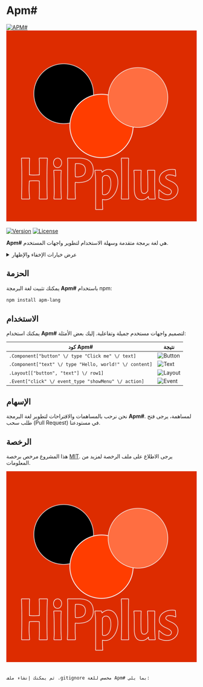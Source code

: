  
# Apm#

[![APM#](https://img.shields.io/badge/APM%23-orange.svg)](https://example.com)
![Apm# Logo](logo.png)

[![Version](https://img.shields.io/badge/version-1.0.0-blue.svg)](https://example.com/releases)
[![License](https://img.shields.io/badge/license-MIT-blue.svg)](https://example.com/license)

**Apm#** هي لغة برمجة متقدمة وسهلة الاستخدام لتطوير واجهات المستخدم.

<details>
<summary>عرض خيارات الإخفاء والإظهار</summary>

## الميزات

- **تعريف المكونات:** يمكنك تعريف مكونات واجهة المستخدم مثل الأزرار والنصوص والصور ومقاطع الفيديو بسهولة.
- **تنسيق متقدم:** يدعم **Apm#** تنسيقًا متقدمًا مثل الألوان والحجم والشكل والنمط.
- **أحداث متعددة:** يمكنك تحديد الأحداث مثل النقر وإظهار القوائم وتبديل الرؤية.

## الأمثلة القوية

### تصميم زر تفاعلي

```apm
.Component["button" \/ type "Click me" \/ text]
```
![Button Example](https://example.com/button_example.gif)

### عرض نص بتنسيق مميز

```apm
.Component["text" \/ type "Hello, world!" \/ content]
```
![Text Example](https://example.com/text_example.gif)

### تنظيم واجهة المستخدم بتخطيط مرن

```apm
.Layout[["button", "text"] \/ row1]
```
![Layout Example](https://example.com/layout_example.gif)

### التفاعل مع الأحداث

```apm
.Event["click" \/ event_type "showMenu" \/ action]
```
![Event Example](https://example.com/event_example.gif)

</details>

## الحزمة

يمكنك تثبيت لغة البرمجة **Apm#** باستخدام npm:

```bash
npm install apm-lang
```

## الاستخدام

يمكنك استخدام **Apm#** لتصميم واجهات مستخدم جميلة وتفاعلية. إليك بعض الأمثلة:

| كود Apm#                                                                                                              | نتيجة                                                                                                                   |
| ----------------------------------------------------------------------------------------------------------------------- | ------------------------------------------------------------------------------------------------------------------------ |
| `.Component["button" \/ type "Click me" \/ text]`                                                                      | ![Button](https://example.com/button_example.gif)                                                                       |
| `.Component["text" \/ type "Hello, world!" \/ content]`                                                                | ![Text](https://example.com/text_example.gif)                                                                           |
| `.Layout[["button", "text"] \/ row1]`                                                                                  | ![Layout](https://example.com/layout_example.gif)                                                                       |
| `.Event["click" \/ event_type "showMenu" \/ action]`                                                                   | ![Event](https://example.com/event_example.gif)                                                                         |

## الإسهام

نحن نرحب بالمساهمات والاقتراحات لتطوير لغة البرمجة **Apm#**. لمساهمة، يرجى فتح طلب سحب (Pull Request) في مستودعنا.

## الرخصة

هذا المشروع مرخص برخصة [MIT](https://example.com/license). يرجى الاطلاع على ملف الرخصة لمزيد من المعلومات.

<img src="logo.png" alt="Apm# Sample" width="600"/>

```

ثم يمكنك إنشاء ملف .gitignore مخصص للغة Apm# بما يلي:

```
